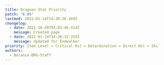 ```yaml
---
title: Dragoon Stat Priority
patch: "6.05"
lastmod: 2022-01-14T14:30:28.169Z
changelog:
  - date: 2021-10-29T03:03:46.414Z
    message: Created page
  - date: 2022-01-14T14:30:32.355Z
    message: Updated for Endwalker
priority: Item Level > Critical Hit > Determination = Direct Hit > Skill Speed
authors:
  - Balance-DRG-Staff
---
```

